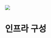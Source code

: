 <img src = "https://private-user-images.githubusercontent.com/147643018/375002044-33f696cd-30ca-4ddf-bff3-84929306364c.png?jwt=eyJhbGciOiJIUzI1NiIsInR5cCI6IkpXVCJ9.eyJpc3MiOiJnaXRodWIuY29tIiwiYXVkIjoicmF3LmdpdGh1YnVzZXJjb250ZW50LmNvbSIsImtleSI6ImtleTUiLCJleHAiOjE3Mjg0ODQ2MTksIm5iZiI6MTcyODQ4NDMxOSwicGF0aCI6Ii8xNDc2NDMwMTgvMzc1MDAyMDQ0LTMzZjY5NmNkLTMwY2EtNGRkZi1iZmYzLTg0OTI5MzA2MzY0Yy5wbmc_WC1BbXotQWxnb3JpdGhtPUFXUzQtSE1BQy1TSEEyNTYmWC1BbXotQ3JlZGVudGlhbD1BS0lBVkNPRFlMU0E1M1BRSzRaQSUyRjIwMjQxMDA5JTJGdXMtZWFzdC0xJTJGczMlMkZhd3M0X3JlcXVlc3QmWC1BbXotRGF0ZT0yMDI0MTAwOVQxNDMxNTlaJlgtQW16LUV4cGlyZXM9MzAwJlgtQW16LVNpZ25hdHVyZT04NzhmZGRhNjQ1YjFiM2RjMTE4MzNmNDJmMmIzZjQ4NmZmMDZlMmZhMzdlNTA0OThkMzkzOWY2YTQ4NzQ5ODQzJlgtQW16LVNpZ25lZEhlYWRlcnM9aG9zdCJ9.NuDAWSyoaGLO7_jzjm1UNEo_R9xspInuXgiETIjUvzE">

# 인프라 구성
